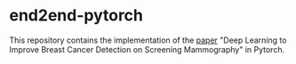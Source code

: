 # end2end-pytorch
This repository contains the implementation of the [paper](https://arxiv.org/abs/1708.09427) "Deep Learning to Improve Breast Cancer Detection on Screening Mammography" in Pytorch.
